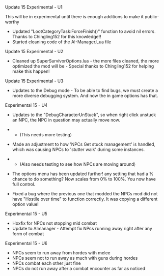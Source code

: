 


Update 15 Experimental - U1

This will be in experimental until there is enough additions to make it public-worthy

* Updated "LootCategoryTask:ForceFinish()" function to avoid nil errors. Thanks to Chingling152 for this knowledge!!
* Started cleaning code of the AI-Manager.Lua file


Update 15 Experimental - U2
* Cleaned up SuperSurvivorOptions.lua - the more files cleaned, the more optimized the mod will be - Special thanks to Chingling152 for helping make this happen!


Update 15 Experimental - U3
* Updates to the Debug mode - To be able to find bugs, we must create a more diverse debugging system. And now the in game options has that. 


Experimental 15 - U4

* Updates to the "DebugCharacterUnStuck", so when right click unstuck an NPC, the NPC in question may actually move now. 
* * (This needs more testing)

* Made an adjustment to how 'NPCs Get stuck management' is handled, which was causing NPCs to 'stutter walk' during some instances. 
* * (Also needs testing to see how NPCs are moving around)

* The options menu has been updated further! any setting that had a % chance to do something? Now scales from 0% to 100%. You now have full control.
* Fixed a bug where the previous one that modded the NPCs mod did not have "Hostile over time" to function correctly. It was copying a different option value! 


Experimental 15 - U5
* Hoxfix for NPCs not stopping mid combat
* Update to AImanager - Attempt fix NPcs running away right after any form of combat 


Experimental 15 - U6
* NPCs seem to run away from hordes with melee
* NPCs seem not to run away as much with guns during hordes
* NPCs combat each other just fine
* NPCs do not run away after a combat encounter  as far as noticed
